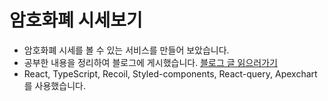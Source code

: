 # 암호화폐 시세보기

- 암호화폐 시세를 볼 수 있는 서비스를 만들어 보았습니다.
- 공부한 내용을 정리하여 블로그에 게시했습니다. [블로그 글 읽으러가기](https://velog.io/@sjoleee_/React-CRYPTO-TRACKER%EB%A5%BC-%EB%A7%8C%EB%93%A4%EB%A9%B0-%EB%B0%B0%EC%9A%B4-%EA%B2%83%EB%93%A4)
- React, TypeScript, Recoil, Styled-components, React-query, Apexchart를 사용했습니다.
